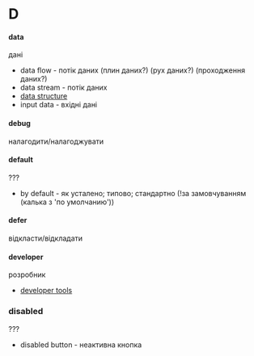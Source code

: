 # D

#### data
дані
  - data flow - потік даних (плин даних?) (рух даних?) (проходження даних?)
  - data stream - потік даних
  - [data structure](./S.md#structure)
  - input data - вхідні дані

#### debug
налагодити/налагоджувати

#### default
???
  - by default - як усталено; типово; стандартно (!за замовчуванням (калька з 'по умолчанию'))

#### defer
відкласти/відкладати

#### developer
розробник
  - [developer tools](T.md#tool)

### disabled
???
  - disabled button - неактивна кнопка
